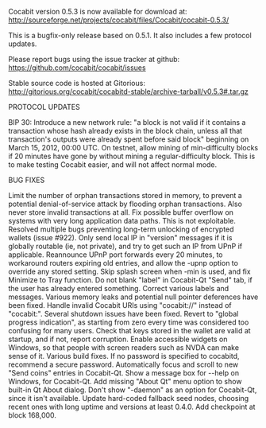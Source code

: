 Cocabit version 0.5.3 is now available for download at:
http://sourceforge.net/projects/cocabit/files/Cocabit/cocabit-0.5.3/

This is a bugfix-only release based on 0.5.1.
It also includes a few protocol updates.

Please report bugs using the issue tracker at github:
https://github.com/cocabit/cocabit/issues

Stable source code is hosted at Gitorious:
http://gitorious.org/cocabit/cocabitd-stable/archive-tarball/v0.5.3#.tar.gz

PROTOCOL UPDATES

BIP 30: Introduce a new network rule: "a block is not valid if it contains a transaction whose hash already exists in the block chain, unless all that transaction's outputs were already spent before said block" beginning on March 15, 2012, 00:00 UTC.
On testnet, allow mining of min-difficulty blocks if 20 minutes have gone by without mining a regular-difficulty block. This is to make testing Cocabit easier, and will not affect normal mode.

BUG FIXES

Limit the number of orphan transactions stored in memory, to prevent a potential denial-of-service attack by flooding orphan transactions. Also never store invalid transactions at all.
Fix possible buffer overflow on systems with very long application data paths. This is not exploitable.
Resolved multiple bugs preventing long-term unlocking of encrypted wallets
(issue #922).
Only send local IP in "version" messages if it is globally routable (ie, not private), and try to get such an IP from UPnP if applicable.
Reannounce UPnP port forwards every 20 minutes, to workaround routers expiring old entries, and allow the -upnp option to override any stored setting.
Skip splash screen when -min is used, and fix Minimize to Tray function.
Do not blank "label" in Cocabit-Qt "Send" tab, if the user has already entered something.
Correct various labels and messages.
Various memory leaks and potential null pointer deferences have been fixed.
Handle invalid Cocabit URIs using "cocabit://" instead of "cocabit:".
Several shutdown issues have been fixed.
Revert to "global progress indication", as starting from zero every time was considered too confusing for many users.
Check that keys stored in the wallet are valid at startup, and if not, report corruption.
Enable accessible widgets on Windows, so that people with screen readers such as NVDA can make sense of it.
Various build fixes.
If no password is specified to cocabitd, recommend a secure password.
Automatically focus and scroll to new "Send coins" entries in Cocabit-Qt.
Show a message box for --help on Windows, for Cocabit-Qt.
Add missing "About Qt" menu option to show built-in Qt About dialog.
Don't show "-daemon" as an option for Cocabit-Qt, since it isn't available.
Update hard-coded fallback seed nodes, choosing recent ones with long uptime and versions at least 0.4.0.
Add checkpoint at block 168,000.
